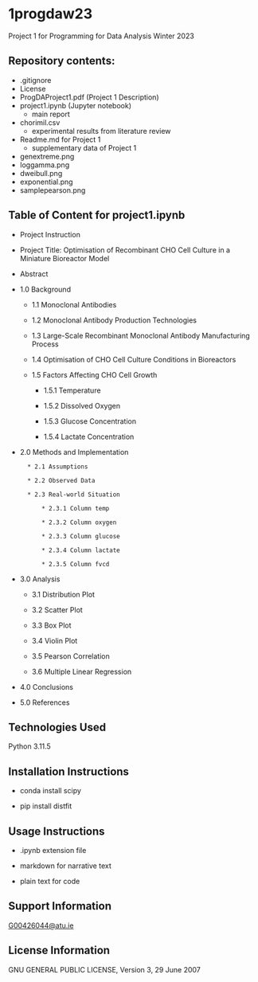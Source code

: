 # 1progdaw23
Project 1 for Programming for Data Analysis Winter 2023

## Repository contents:

* .gitignore
* License
* ProgDAProject1.pdf (Project 1 Description)
* project1.ipynb (Jupyter notebook)
    * main report
* chorimil.csv
    * experimental results from literature review
* Readme.md for Project 1
    * supplementary data of Project 1
* genextreme.png
* loggamma.png
* dweibull.png
* exponential.png
* samplepearson.png

## Table of Content for project1.ipynb

* Project Instruction

* Project Title: Optimisation of Recombinant CHO Cell Culture in a Miniature Bioreactor Model

* Abstract

* 1.0 Background

    * 1.1 Monoclonal Antibodies

    * 1.2 Monoclonal Antibody Production Technologies

    * 1.3 Large-Scale Recombinant Monoclonal Antibody Manufacturing Process

    * 1.4 Optimisation of CHO Cell Culture Conditions in Bioreactors

    * 1.5 Factors Affecting CHO Cell Growth

        * 1.5.1 Temperature

        * 1.5.2 Dissolved Oxygen

        * 1.5.3 Glucose Concentration

        * 1.5.4 Lactate Concentration

* 2.0 Methods and Implementation

        * 2.1 Assumptions

        * 2.2 Observed Data

        * 2.3 Real-world Situation

            * 2.3.1 Column temp

            * 2.3.2 Column oxygen

            * 2.3.3 Column glucose

            * 2.3.4 Column lactate

            * 2.3.5 Column fvcd

* 3.0 Analysis

    * 3.1 Distribution Plot

    * 3.2 Scatter Plot

    * 3.3 Box Plot

    * 3.4 Violin Plot

    * 3.5 Pearson Correlation

    * 3.6 Multiple Linear Regression

* 4.0 Conclusions

* 5.0 References

## Technologies Used

Python 3.11.5

## Installation Instructions

* conda install scipy

* pip install distfit

## Usage Instructions

* .ipynb extension file

* markdown for narrative text

* plain text for code

## Support Information

G00426044@atu.ie

## License Information

GNU GENERAL PUBLIC LICENSE, Version 3, 29 June 2007

